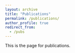 ```yaml
---
layout: archive
title: "Publications"
permalink: /publications/
author_profile: true
redirect_from:
  - /pubs
---
```


This is the page for publications.